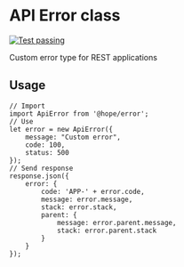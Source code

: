 API Error class
===========================
[![Test passing](https://travis-ci.org/HopeUA/error.module.svg?branch=master)](https://travis-ci.org/HopeUA/error.module/)

Custom error type for REST applications

Usage
-----
    // Import
    import ApiError from '@hope/error';
    // Use
    let error = new ApiError({
        message: "Custom error",
        code: 100,
        status: 500
    });
    // Send response
    response.json({
        error: {
            code: 'APP-' + error.code,
            message: error.message,
            stack: error.stack,
            parent: {
                message: error.parent.message,
                stack: error.parent.stack
            }
        }
    });
